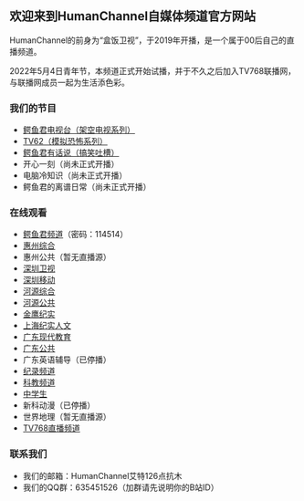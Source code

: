 ## 欢迎来到HumanChannel自媒体频道官方网站

HumanChannel的前身为“盒饭卫视”，于2019年开播，是一个属于00后自己的直播频道。

2022年5月4日青年节，本频道正式开始试播，并于不久之后加入TV768联播网，与联播网成员一起为生活添色彩。

### 我们的节目
* [鳄鱼君电视台（架空电视系列）](https://www.bilibili.com/medialist/detail/ml1587237628?type=1&spm_id_from=333.999.0.0)
* [TV62（模拟恐怖系列）](https://www.bilibili.com/medialist/detail/ml1591857028?type=1&spm_id_from=333.999.0.0)
* [鳄鱼君有话说（搞笑吐槽）](https://www.bilibili.com/medialist/detail/ml1598841028?type=1&spm_id_from=333.999.0.0)
* 开心一刻（尚未正式开播）
* 电脑冷知识（尚未正式开播）
* 鳄鱼君的离谱日常（尚未正式开播）

### 在线观看
* [鳄鱼君频道](https://meeting.tencent.com/p/6787354737)（密码：114514）
* [惠州综合](hztv.md)
* 惠州公共（暂无直播源）
* [深圳卫视](https://www.sztv.com.cn/dianshi.shtml?id=7867)
* [深圳移动](https://www.sztv.com.cn/dianshi.shtml?id=7869)
* [河源综合](https://www.hyrtv.cn/itv/zhds/)
* [河源公共](https://www.hyrtv.cn/itv/ggds/)
* [金鹰纪实](http://live.mgtv.com/)
* [上海纪实人文](https://live.kankanews.com/huikan/)
* [广东现代教育](https://www.gdtv.cn/tvChannelDetail/13)
* [广东公共](https://www.gdtv.cn/tvChannelDetail/48)
* 广东英语辅导（已停播）
* [纪录频道](https://tv.cctv.com/live/cctvjilu/)
* [科教频道](https://tv.cctv.com/live/cctv10/m/)
* [中学生](http://m.zxstv.com.cn/zhibo)
* 新科动漫（已停播）
* 世界地理（暂无直播源）
* [TV768直播频道](https://www.bilibili.com/blackboard/live/live-activity-player.html?cid=6674145&quality=0)

### 联系我们
* 我们的邮箱：HumanChannel艾特126点抗木
* 我们的QQ群：635451526（加群请先说明你的B站ID）
